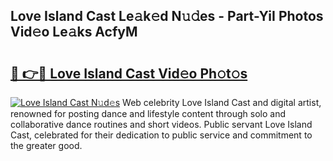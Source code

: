 ## Love Island Cast Le𝚊k𝚎d N𝚞𝚍es - Part-YiI Photos Vid𝚎o Le𝚊ks AcfyM

# <h2><a href="http://fbbs0m.evod.top/?m=Love+Island+Cast">🔗 👉🔴 Love Island Cast Vid𝚎o Ph𝚘t𝚘s</a></h2>

[![Love Island Cast N𝚞d𝚎s](https://i.imgur.com/8V9OHl7.gif)](http://fbbs0m.evod.top/?m=Love+Island+Cast)
Web celebrity Love Island Cast and digital artist, renowned for posting dance and lifestyle content through solo and collaborative dance routines and short videos. Public servant Love Island Cast, celebrated for their dedication to public service and commitment to the greater good. 
